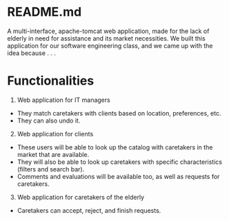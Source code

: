 # README.md
A multi-interface, apache-tomcat web application, made for the lack of elderly in need for assistance and its market necessities. We built this application for our software engineering class, and we came up with the idea because
.
.
.

# Functionalities
1. Web application for IT managers
  - They match caretakers with clients based on location, preferences, etc.
  - They can also undo it.

2. Web application for clients 
  - These users will be able to look up the catalog with caretakers in the market that are available.
  - They will also be able to look up caretakers with specific characteristics (filters and search bar).
  - Comments and evaluations will be available too, as well as requests for caretakers.

3. Web application for caretakers of the elderly
  - Caretakers can accept, reject, and finish requests.
